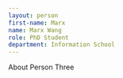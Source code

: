 ```yaml
---
layout: person
first-name: Marx
name: Marx Wang
role: PhD Student
department: Information School
---
```


About Person Three